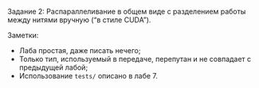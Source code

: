 Задание 2: Распараллеливание в общем виде с разделением работы между нитями 
вручную (“в стиле CUDA”).

Заметки:
* Лаба простая, даже писать нечего;
* Только тип, используемый в передаче, перепутан и не совпадает с 
  предыдущей лабой;
* Использование `tests/` описано в лабе 7.
